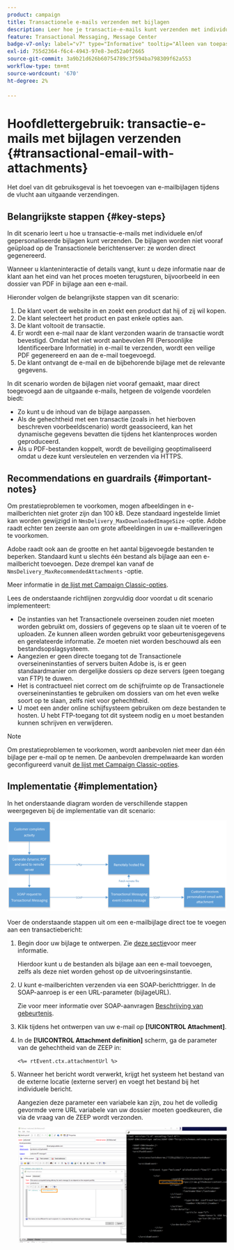 ```yaml
---
product: campaign
title: Transactionele e-mails verzenden met bijlagen
description: Leer hoe je transactie-e-mails kunt verzenden met individuele en/of gepersonaliseerde bijlagen met Adobe Campaign
feature: Transactional Messaging, Message Center
badge-v7-only: label="v7" type="Informative" tooltip="Alleen van toepassing op Campaign Classic v7"
exl-id: 755d2364-f6c4-4943-97e8-3ed52a0f2665
source-git-commit: 3a9b21d626b60754789c3f594ba798309f62a553
workflow-type: tm+mt
source-wordcount: '670'
ht-degree: 2%

---
```


# Hoofdlettergebruik: transactie-e-mails met bijlagen verzenden {#transactional-email-with-attachments}



Het doel van dit gebruiksgeval is het toevoegen van e-mailbijlagen tijdens de vlucht aan uitgaande verzendingen.

## Belangrijkste stappen {#key-steps}

In dit scenario leert u hoe u transactie-e-mails met individuele en/of gepersonaliseerde bijlagen kunt verzenden. De bijlagen worden niet vooraf geüpload op de Transactionele berichtenserver: ze worden direct gegenereerd.

Wanneer u klanteninteractie of details vangt, kunt u deze informatie naar de klant aan het eind van het proces moeten terugsturen, bijvoorbeeld in een dossier van PDF in bijlage aan een e-mail.

Hieronder volgen de belangrijkste stappen van dit scenario:

1. De klant voert de website in en zoekt een product dat hij of zij wil kopen.
1. De klant selecteert het product en past enkele opties aan.
1. De klant voltooit de transactie.
1. Er wordt een e-mail naar de klant verzonden waarin de transactie wordt bevestigd. Omdat het niet wordt aanbevolen PII (Persoonlijke Identificeerbare Informatie) in e-mail te verzenden, wordt een veilige PDF gegenereerd en aan de e-mail toegevoegd.
1. De klant ontvangt de e-mail en de bijbehorende bijlage met de relevante gegevens.

In dit scenario worden de bijlagen niet vooraf gemaakt, maar direct toegevoegd aan de uitgaande e-mails, hetgeen de volgende voordelen biedt:

* Zo kunt u de inhoud van de bijlage aanpassen.
* Als de gehechtheid met een transactie (zoals in het hierboven beschreven voorbeeldscenario) wordt geassocieerd, kan het dynamische gegevens bevatten die tijdens het klantenproces worden geproduceerd.
* Als u PDF-bestanden koppelt, wordt de beveiliging geoptimaliseerd omdat u deze kunt versleutelen en verzenden via HTTPS.

## Recommendations en guardrails {#important-notes}

Om prestatieproblemen te voorkomen, mogen afbeeldingen in e-mailberichten niet groter zijn dan 100 kB. Deze standaard ingestelde limiet kan worden gewijzigd in `NmsDelivery_MaxDownloadedImageSize` -optie. Adobe raadt echter ten zeerste aan om grote afbeeldingen in uw e-mailleveringen te voorkomen.

Adobe raadt ook aan de grootte en het aantal bijgevoegde bestanden te beperken. Standaard kunt u slechts één bestand als bijlage aan een e-mailbericht toevoegen. Deze drempel kan vanaf de `NmsDelivery_MaxRecommendedAttachments` -optie.

Meer informatie in [de lijst met Campaign Classic-opties](../../installation/using/configuring-campaign-options.md#delivery).

Lees de onderstaande richtlijnen zorgvuldig door voordat u dit scenario implementeert:

* De instanties van het Transactionele overseinen zouden niet moeten worden gebruikt om, dossiers of gegevens op te slaan uit te voeren of te uploaden. Ze kunnen alleen worden gebruikt voor gebeurtenisgegevens en gerelateerde informatie. Ze moeten niet worden beschouwd als een bestandsopslagsysteem.
* Aangezien er geen directe toegang tot de Transactionele overseineninstanties of servers buiten Adobe is, is er geen standaardmanier om dergelijke dossiers op deze servers (geen toegang van FTP) te duwen.
* Het is contractueel niet correct om de schijfruimte op de Transactionele overseineninstanties te gebruiken om dossiers van om het even welke soort op te slaan, zelfs niet voor gehechtheid.
* U moet een ander online schijfsysteem gebruiken om deze bestanden te hosten. U hebt FTP-toegang tot dit systeem nodig en u moet bestanden kunnen schrijven en verwijderen.

>[!NOTE]
>
>Om prestatieproblemen te voorkomen, wordt aanbevolen niet meer dan één bijlage per e-mail op te nemen. De aanbevolen drempelwaarde kan worden geconfigureerd vanuit [de lijst met Campaign Classic-opties](../../installation/using/configuring-campaign-options.md#delivery).

## Implementatie {#implementation}

In het onderstaande diagram worden de verschillende stappen weergegeven bij de implementatie van dit scenario:

![](assets/message-center-uc1.png)

Voer de onderstaande stappen uit om een e-mailbijlage direct toe te voegen aan een transactiebericht:

1. Begin door uw bijlage te ontwerpen. Zie [deze sectie](../../delivery/using/attaching-files.md#attach-a-personalized-file)voor meer informatie.

   Hierdoor kunt u de bestanden als bijlage aan een e-mail toevoegen, zelfs als deze niet worden gehost op de uitvoeringsinstantie.

1. U kunt e-mailberichten verzenden via een SOAP-berichttrigger. In de SOAP-aanroep is er een URL-parameter (bijlageURL).

   Zie voor meer informatie over SOAP-aanvragen [Beschrijving van gebeurtenis](../../message-center/using/event-description.md).

1. Klik tijdens het ontwerpen van uw e-mail op **[!UICONTROL Attachment]**.

1. In de **[!UICONTROL Attachment definition]** scherm, ga de parameter van de gehechtheid van de ZEEP in:

   ```
   <%= rtEvent.ctx.attachmentUrl %>
   ```

1. Wanneer het bericht wordt verwerkt, krijgt het systeem het bestand van de externe locatie (externe server) en voegt het bestand bij het individuele bericht.

   Aangezien deze parameter een variabele kan zijn, zou het de volledig gevormde verre URL variabele van uw dossier moeten goedkeuren, die via de vraag van de ZEEP wordt verzonden.

   ![](assets/message-center-uc2.png)
